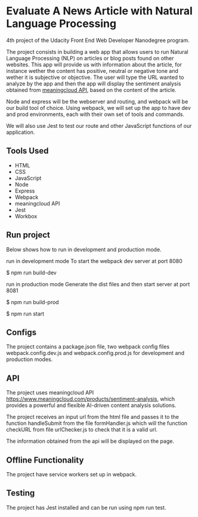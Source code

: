 # Evaluate A News Article with Natural Language Processing

4th project of the Udacity Front End Web Developer Nanodegree program.

The project consists in building a web app that allows users to run Natural Language Processing (NLP) on articles or blog posts found on other websites. This app will provide us with information about the article, for instance wether the content has positive, neutral or negative tone and wether it is subjective or objective.
The user will type the URL wanted to analyze by the app and then the app will display the sentiment analysis obtained from [meaningcloud API](https://www.meaningcloud.com/products/sentiment-analysis), based on the content of the article.

Node and express will be the webserver and routing, and webpack will be our build tool of choice. Using webpack, we will set up the app to have dev and prod environments, each with their own set of tools and commands.

We will also use Jest to test our route and other JavaScript functions of our application.

## Tools Used

- HTML
- CSS
- JavaScript
- Node
- Express
- Webpack
- meaningcloud API
- Jest
- Workbox

## Run project

Below shows how to run in development and production mode.

run in development mode
To start the webpack dev server at port 8080

$ npm run build-dev

run in production mode
Generate the dist files and then start server at port 8081

$ npm run build-prod

$ npm run start

## Configs

The project contains a package.json file, two webpack config files webpack.config.dev.js and webpack.config.prod.js for development and production modes.

## API

The project uses meaningcloud API https://www.meaningcloud.com/products/sentiment-analysis, which provides a powerful and flexible AI-driven content analysis solutions.

The project receives an input url from the html file and passes it to the function handleSubmit from the file formHandler.js which will the function checkURL from file urlChecker.js to check that it is a valid url.

The information obtained from the api will be displayed on the page.

## Offline Functionality

The project have service workers set up in webpack.

## Testing

The project has Jest installed and can be run using npm run test.
